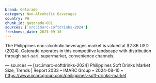 ```yaml
---
brand: Gatorade
category: Non-Alcoholic Beverages
country: PH
chunk_id: gatorade-001
sources: ['src:imarc-softdrinks-2024']
freshness_date: 2025-09-16
---
```


The Philippines non-alcoholic beverages market is valued at $2.8B USD (2024). Gatorade operates in this competitive landscape with distribution through sari-sari, supermarket, convenience channels.

— sources —
[src:imarc-softdrinks-2024] Philippines Soft Drinks Market Size, Trends | Report 2033 • IMARC Group • 2024-08-10 • https://www.imarcgroup.com/philippines-soft-drinks-market
